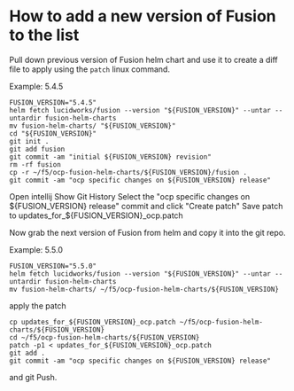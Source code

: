 # How to add a new version of Fusion to the list

Pull down previous version of Fusion helm chart and use it to create a diff file to apply using the `patch` linux command. 

Example: 5.4.5

```
FUSION_VERSION="5.4.5"
helm fetch lucidworks/fusion --version "${FUSION_VERSION}" --untar --untardir fusion-helm-charts
mv fusion-helm-charts/ "${FUSION_VERSION}"
cd "${FUSION_VERSION}"
git init .
git add fusion
git commit -am "initial ${FUSION_VERSION} revision"
rm -rf fusion
cp -r ~/f5/ocp-fusion-helm-charts/${FUSION_VERSION}/fusion .
git commit -am "ocp specific changes on ${FUSION_VERSION} release"
```

Open intellij
Show Git History
Select the "ocp specific changes on ${FUSION_VERSION} release" commit and click "Create patch"
Save patch to updates_for_${FUSION_VERSION}_ocp.patch

Now grab the next version of Fusion from helm and copy it into the git repo.

Example: 5.5.0

```
FUSION_VERSION="5.5.0"
helm fetch lucidworks/fusion --version "${FUSION_VERSION}" --untar --untardir fusion-helm-charts
mv fusion-helm-charts/ ~/f5/ocp-fusion-helm-charts/${FUSION_VERSION}
```

apply the patch

```
cp updates_for_${FUSION_VERSION}_ocp.patch ~/f5/ocp-fusion-helm-charts/${FUSION_VERSION}
cd ~/f5/ocp-fusion-helm-charts/${FUSION_VERSION}
patch -p1 < updates_for_${FUSION_VERSION}_ocp.patch
git add .
git commit -am "ocp specific changes on ${FUSION_VERSION} release"
```

and git Push.